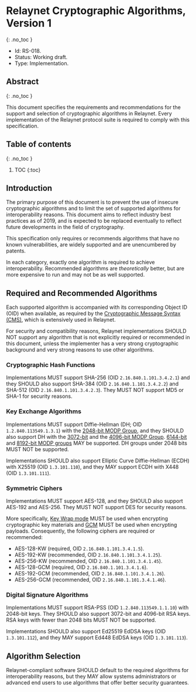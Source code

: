 # Relaynet Cryptographic Algorithms, Version 1
{: .no_toc }

- Id: RS-018.
- Status: Working draft.
- Type: Implementation.

## Abstract
{: .no_toc }

This document specifies the requirements and recommendations for the support and selection of cryptographic algorithms in Relaynet. Every implementation of the Relaynet protocol suite is required to comply with this specification.

## Table of contents
{: .no_toc }

1. TOC
{:toc}

## Introduction

The primary purpose of this document is to prevent the use of insecure cryptographic algorithms and to limit the set of supported algorithms for interoperability reasons. This document aims to reflect industry best practices as of 2019, and is expected to be replaced eventually to reflect future developments in the field of cryptography.

This specification only requires or recommends algorithms that have no known vulnerabilities, are widely supported and are unencumbered by patents.

In each category, exactly one algorithm is required to achieve interoperability. Recommended algorithms are _theoretically_ better, but are more expensive to run and may not be as well supported.

## Required and Recommended Algorithms

Each supported algorithm is accompanied with its corresponding Object ID (OID) when available, as required by the [Cryptographic Message Syntax (CMS)](https://tools.ietf.org/html/rfc5652), which is extensively used in Relaynet.

For security and compatibility reasons, Relaynet implementations SHOULD NOT support any algorithm that is not explicitly required or recommended in this document, unless the implementer has a very strong cryptographic background and very strong reasons to use other algorithms.

### Cryptographic Hash Functions

Implementations MUST support SHA-256 (OID `2.16.840.1.101.3.4.2.1`) and they SHOULD also support SHA-384 (OID `2.16.840.1.101.3.4.2.2`) and SHA-512 (OID `2.16.840.1.101.3.4.2.3`). They MUST NOT support MD5 or SHA-1 for security reasons.

### Key Exchange Algorithms

Implementations MUST support Diffie-Hellman (DH; OID `1.2.840.113549.1.3.1`) with the [2048-bit MODP Group](https://tools.ietf.org/html/rfc3526#section-3), and they SHOULD also support DH with the [3072-bit](https://tools.ietf.org/html/rfc3526#section-4) and the [4096-bit MODP Group](https://tools.ietf.org/html/rfc3526#section-5). [6144-bit](https://tools.ietf.org/html/rfc3526#section-6) and [8192-bit MODP groups](https://tools.ietf.org/html/rfc3526#section-7) MAY be supported. DH groups under 2048 bits MUST NOT be supported.

Implementations SHOULD also support Elliptic Curve Diffie-Hellman (ECDH) with X25519 (OID `1.3.101.110`), and they MAY support ECDH with X448 (OID `1.3.101.111`).

### Symmetric Ciphers

Implementations MUST support AES-128, and they SHOULD also support AES-192 and AES-256. They MUST NOT support DES for security reasons.

More specifically, [Key Wrap mode](https://tools.ietf.org/html/rfc3394.html) MUST be used when encrypting cryptographic key materials and [GCM](https://tools.ietf.org/html/rfc5084) MUST be used when encrypting payloads. Consequently, the following ciphers are required or recommended:

- AES-128-KW (required, OID `2.16.840.1.101.3.4.1.5`).
- AES-192-KW (recommended, OID `2.16.840.1.101.3.4.1.25`).
- AES-256-KW (recommended, OID `2.16.840.1.101.3.4.1.45`).
- AES-128-GCM (required, OID `2.16.840.1.101.3.4.1.6`).
- AES-192-GCM (recommended, OID `2.16.840.1.101.3.4.1.26`).
- AES-256-GCM (recommended, OID `2.16.840.1.101.3.4.1.46`).

### Digital Signature Algorithms

Implementations MUST support RSA-PSS (OID `1.2.840.113549.1.1.10`) with 2048-bit keys. They SHOULD also support 3072-bit and 4096-bit RSA keys. RSA keys with fewer than 2048 bits MUST NOT be supported.

Implementations SHOULD also support Ed25519 EdDSA keys (OID `1.3.101.112`), and they MAY support Ed448 EdDSA keys (OID `1.3.101.113`).

## Algorithm Selection

Relaynet-compliant software SHOULD default to the required algorithms for interoperability reasons, but they MAY allow systems administrators or advanced end users to use algorithms that offer better security guarantees.
